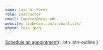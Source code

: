 ```yaml
---
name: Luis A. Perez
role: Instructor
email: laperez@ncat.edu
website: linkedin.com/in/nautilik/
photo: luis.jpeg
---
```


[Schedule an appointment](https://calendly.com/comp285-prof/1-on-1-student-hours){: .btn .btn-outline }
